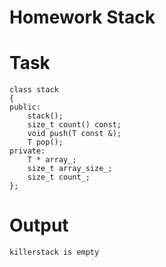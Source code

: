 # Homework Stack

# Task

```template <typename T>
class stack
{
public:
    stack();
    size_t count() const;
    void push(T const &);
    T pop();
private:
    T * array_;
    size_t array_size_;
    size_t count_;
};
```

# Output
```stack overflowed: adding new memory
killerstack is empty
```
